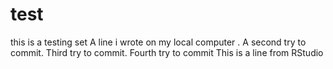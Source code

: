 # test
this is a testing set
A line i wrote on my local computer
. A second try to commit.
Third try to commit.
Fourth try to commit
This is a line from RStudio